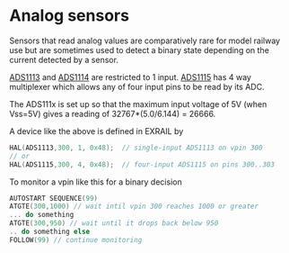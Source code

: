 # Analog sensors  

Sensors that read analog values are comparatively rare for model railway use but are sometimes used to detect a binary state depending on the current detected by a sensor.

[ADS1113](https://www.ti.com/product/ADS1113) and [ADS1114](https://www.ti.com/product/ADS1113) are restricted to 1 input.  [ADS1115](https://www.ti.com/product/ADS1115) has 4 way multiplexer which allows any of four input pins to be read by its ADC.
 
The ADS111x is set up so that the maximum input voltage of 5V (when Vss=5V) gives a reading 
of 32767*(5.0/6.144) = 26666.

A device like the above is defined in EXRAIL by 

```cpp
HAL(ADS1113,300, 1, 0x48);  // single-input ADS1113 on vpin 300
// or
HAL(ADS1115,300, 4, 0x48);  // four-input ADS1115 on pins 300..303
```

To monitor a vpin like this for a binary decision

```cpp
AUTOSTART SEQUENCE(99)
ATGTE(300,1000) // wait intil vpin 300 reaches 1000 or greater
... do something
ATGTE(300,950) // wait until it drops back below 950
.. do something else
FOLLOW(99) // continue monitoring
```
